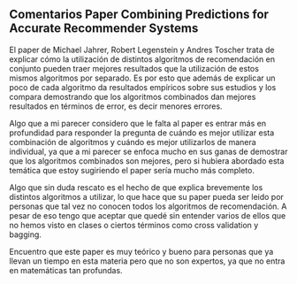 ## Comentarios Paper Combining Predictions for Accurate Recommender Systems

El paper de Michael Jahrer, Robert Legenstein y Andres Toscher trata de explicar cómo la utilización de distintos algoritmos de recomendación en conjunto pueden traer mejores resultados que la utilización de estos mismos algoritmos por separado. Es por esto que además de explicar un poco de cada algoritmo da resultados empíricos sobre sus estudios y los compara demostrando que los algoritmos combinados dan mejores resultados en términos de error, es decir menores errores.

Algo que a mi parecer considero que le falta al paper es entrar más en profundidad para responder la pregunta de cuándo es mejor utilizar esta combinación de algoritmos y cuándo es mejor utilizarlos de manera individual, ya que a mi parecer se enfoca mucho en sus ganas de demostrar que los algoritmos combinados son mejores, pero si hubiera abordado esta temática que estoy sugiriendo el paper sería mucho más completo.

Algo que sin duda rescato es el hecho de que explica brevemente los distintos algoritmos a utilizar, lo que hace que su paper pueda ser leido por personas que tal vez no conocen todos los algoritmos de recomendación. A pesar de eso tengo que aceptar que quedé sin entender varios de ellos que no hemos visto en clases o ciertos términos como cross validation y bagging.

Encuentro que este paper es muy teórico y bueno para personas que ya llevan un tiempo en esta materia pero que no son expertos, ya que no entra en matemáticas tan profundas.